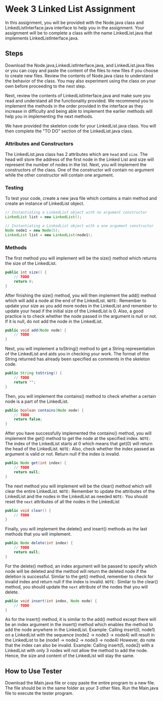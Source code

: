 # Week 3 Linked List Assignment
In this assignment, you will be provided with the Node.java class and LinkedListInterface.java interface to help you in the assignment. Your assignment will be to complete a class with the name LinkedList.java that implements LinkedListInterface.java. 

## Steps
Download the Node.java,LinkedListInterface.java, and LinkedList.java files or you can copy and paste the content of the files to new files if you choose to create new files. Review the contents of Node.java class to understand the behavior of the class. You may also experiment using the class on your own before proceeding to the next step.

Next, review the contents of LinkedListInterface.java and make sure you read and understand all the functionality provided. We recommend you to implement the methods in the order provided in the interface as they increase in difficulty and being able to implement the earlier methods will help you in implementing the next methods. 

We have provided the skeleton code for your LinkedList.java class. You will then complete the "TO DO" section of the LinkedList.java class.

### Attributes and Constructors
The LinkedList.java class has 2 attributes which are `head` and `size`. The head will store the address of the first node in the Linked List and size will represent the number of nodes in the list. Next, you will implement the constructors of the class. One of the constructor will contain no argument while the other constructor will contain one argument. 

### Testing
To test your code, create a new java file which contains a main method and create an instance of LinkedList object. 
```java
// Instantiating a LinkedList object with no argument constructor
LinkedList list = new LinkedList();

// Instantiating a LinkedList object with a one argument constructor
Node node1 = new Node(5);
LinkedList list = new LinkedList(node1);
```

### Methods
The first method you will implement will be the size() method which returns the size of the LinkedList.
```java
public int size() {
	// TODO
	return 0;
}
```

After finishing the size() method, you will then implement the add() method which will add a node at the end of the LinkedList.
`NOTE:` Remember to update your size as you add more nodes in the LinkedList and remember to update your head if the initial size of the LinkedList is 0.
Also, a good practice is to check whether the node passed in the argument is null or not. If it is null, do not add the node in the LinkedList.
```java
public void add(Node node) {
	// TODO
}
```

Next, you will implement a toString() method to get a String representation of the LinkedList and aids you in checking your work. The format of the String returned has already been specified as comments in the skeleton code. 
```java
public String toString() {
	// TODO
	return "";
}
```

Then, you will implement the contains() method to check whether a certain node is a part of the LinkedList.
```java
public boolean contains(Node node) {
	// TODO 
	return false;
}
```

After you have successfully implemented the contains() method, you will implement the get() method to get the node at the specified index. 
`NOTE:` The index of the LinkedList starts at 0 which means that get(0) will return the head of the LinkedList.
`NOTE:` Also, check whether the index passed as argument is valid or not. Return null if the index is invalid.
```java
public Node get(int index) {
	// TODO
	return null;
}
```

The next method you will implement will be the clear() method which will clear the entire LinkedList.
`NOTE:` Remember to update the attributes of the LinkedList and the nodes in the LinkedList as needed
`NOTE:` You should reset the `next` attributes of all the nodes in the LinkedList
```java
public void clear() {
	// TODO
}
```

Finally, you will implement the delete() and insert() methods as the last methods that you will implement. 
```java
public Node delete(int index) {
	// TODO
	return null;
}
```
For the delete() method, an index argument will be passed to specify which node will be deleted and the method will return the deleted node if the deletion is successful.
Similar to the get() method, remember to check for invalid index and return null if the index is invalid. 
`NOTE:` Similar to the clear() method, you should update the `next` attribute of the nodes that you will delete. 

```java
public void insert(int index, Node node) {
	// TODO 
}
```
As for the insert() method, it is similar to the add() method except there will be an index argument in the insert() method which enables the method to add the node anywhere in the LinkedList.
Example: Calling insert(0, node1) on a LinkedList with the sequence (node2 -> node3 -> node4) will result in the LinkedList to be (node1 -> node2 -> node3 -> node4)
However, do note that the index can also be invalid. Example: Calling insert(5, node2) with a LinkedList with only 3 nodes will not allow the method to add the node. Hence, the size and content of the LinkedList will stay the same.

## How to Use Tester
Download the Main.java file or copy paste the entire program to a new file. The file should be in the same folder as your 3 other files. Run the Main.java file to execute the tester program. 




